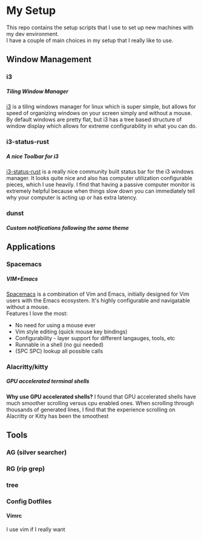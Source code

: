 # My Setup

This repo contains the setup scripts that I use to set up new machines with my dev environment.  
I have a couple of main choices in my setup that I really like to use.

## Window Management

### i3
##### Tiling Window Manager
[i3](https://i3wm.org/) is a tiling windows manager for linux which is super simple, but allows for speed of organizing windows on your screen simply and without a mouse.  By default windows are pretty flat, but i3 has a tree based structure of window display which allows for extreme configurability in what you can do.  

### i3-status-rust
##### A nice Toolbar for i3
[i3-status-rust](https://github.com/greshake/i3status-rust) is a really nice community built status bar for the i3 windows manager.  It looks quite nice and also has computer utilization configurable pieces, which I use heavily.  I find that having a passive computer monitor is extremely helpful because when things slow down you can immediately tell why your computer is acting up or has extra latency. 

### dunst
##### Custom notifications following the same theme

## Applications

### Spacemacs
##### VIM+Emacs
[Spacemacs](https://github.com/syl20bnr/spacemacs) is a combination of Vim and Emacs, initially designed for Vim users with the Emacs ecosystem.  It's highly configurable and navigatable without a mouse.  
Features I love the most:
- No need for using a mouse ever
- Vim style editing (quick mouse key bindings)
- Configurability - layer support for different langauges, tools, etc
- Runnable in a shell (no gui needed)
- (SPC SPC) lookup all possible calls

### Alacritty/kitty
##### GPU accelerated terminal shells
**Why use GPU accelerated shells?**
I found that GPU accelerated shells have much smoother scrolling versus cpu enabled ones.  When scrolling through thousands of generated lines, I find that the experience scrolling on Alacritty or Kitty has been the smoothest


## Tools

### AG (silver searcher)

### RG (rip grep)

### tree



### Config Dotfiles

#### Vimrc
I use vim if I really want 
